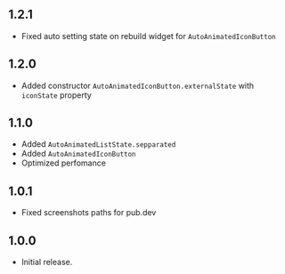 ## 1.2.1

* Fixed auto setting state on rebuild widget for `AutoAnimatedIconButton`

## 1.2.0

* Added constructor `AutoAnimatedIconButton.externalState` with `iconState` property

## 1.1.0

* Added `AutoAnimatedListState.sepparated`
* Added `AutoAnimatedIconButton`
* Optimized perfomance


## 1.0.1

* Fixed screenshots paths for pub.dev

## 1.0.0

* Initial release.
